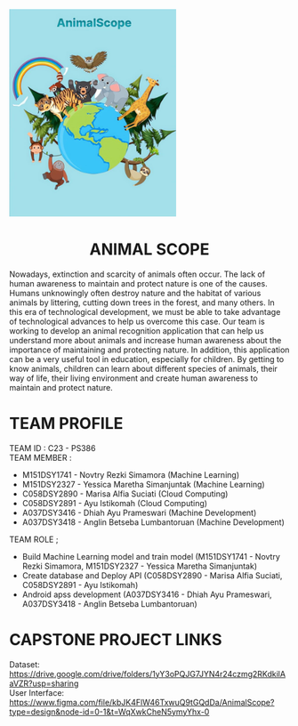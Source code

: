 <img src="AnimalScope.jpeg" alt="Landscape" width="300" height="auto">

<h1 align="center">ANIMAL SCOPE</h1>

Nowadays, extinction and scarcity of animals often occur. The lack of human awareness to maintain and protect nature is one of the causes. Humans unknowingly often destroy nature and the habitat of various animals by littering, cutting down trees in the forest, and many others. In this era of technological development, we must be able to take advantage of technological advances to help us overcome this case. Our team is working to develop an animal recognition application that can help us understand more about animals and increase human awareness about the importance of maintaining and protecting nature. In addition, this application can be a very useful tool in education, especially for children. By getting to know animals, children can learn about different species of animals, their way of life, their living environment and create human awareness to maintain and protect nature.

# TEAM PROFILE
TEAM ID : C23 - PS386  
TEAM MEMBER : 
* M151DSY1741 - Novtry Rezki Simamora (Machine Learning)
* M151DSY2327 - Yessica Maretha Simanjuntak (Machine Learning)
* C058DSY2890 - Marisa Alfia Suciati (Cloud Computing)
* C058DSY2891 - Ayu Istikomah (Cloud Computing)
* A037DSY3416 - Dhiah Ayu Prameswari (Machine Development)
* A037DSY3418 - Anglin Betseba Lumbantoruan (Machine Development)

TEAM ROLE ;
* Build Machine Learning model and train model (M151DSY1741 - Novtry Rezki Simamora, M151DSY2327 - Yessica Maretha Simanjuntak) 
* Create database and Deploy API (C058DSY2890 - Marisa Alfia Suciati, C058DSY2891 - Ayu Istikomah)
* Android apss development (A037DSY3416 - Dhiah Ayu Prameswari,  A037DSY3418 - Anglin Betseba Lumbantoruan)

# CAPSTONE PROJECT LINKS
Dataset: 
https://drive.google.com/drive/folders/1yY3oPQJG7JYN4r24czmg2RKdkilAaVZR?usp=sharing   
User Interface: 
https://www.figma.com/file/kbJK4FlW46TxwuQ9tGQdDa/AnimalScope?type=design&node-id=0-1&t=WqXwkCheN5ymyYhx-0
